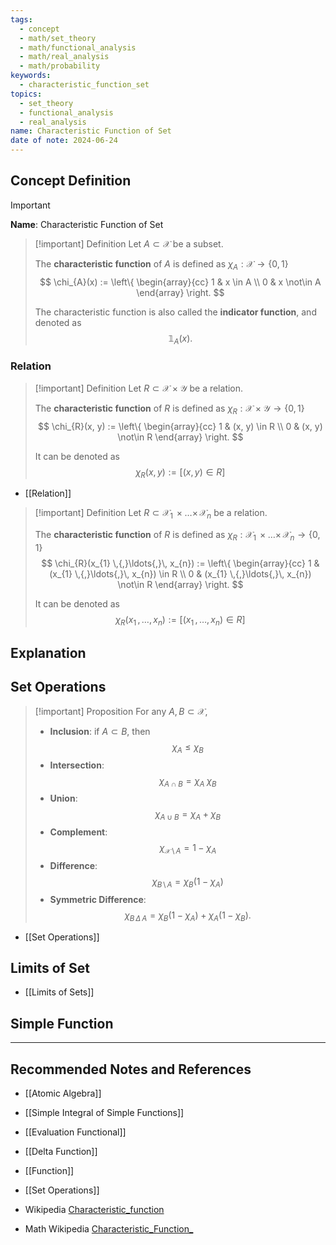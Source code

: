 ```yaml
---
tags:
  - concept
  - math/set_theory
  - math/functional_analysis
  - math/real_analysis
  - math/probability
keywords:
  - characteristic_function_set
topics:
  - set_theory
  - functional_analysis
  - real_analysis
name: Characteristic Function of Set
date of note: 2024-06-24
---
```


## Concept Definition

>[!important]
>**Name**: Characteristic Function of Set

>[!important] Definition
>Let $A \subset \mathcal{X}$ be a subset.
>
>The **characteristic function** of $A$ is defined as $\chi_{A}: \mathcal{X} \to \{ 0, 1 \}$ 
>$$
> \chi_{A}(x) := \left\{
> \begin{array}{cc}
> 1 & x \in A \\ 
> 0 & x \not\in A
>\end{array}
> \right.
>$$
>
>The characteristic function is also called the **indicator function**, and denoted as $$\mathbb{1}_{A}(x).$$

### Relation

>[!important] Definition
>Let $R \subset \mathcal{X} \times \mathcal{Y}$ be a relation.
>
>The **characteristic function** of $R$ is defined as $\chi_{R}: \mathcal{X} \times \mathcal{Y}\to \{ 0, 1 \}$ 
>$$
> \chi_{R}(x, y) := \left\{
> \begin{array}{cc}
> 1 & (x, y) \in R \\ 
> 0 & (x, y) \not\in R
>\end{array}
> \right.
>$$
>
>It can be denoted as $$\chi_{R}(x, y)  := \left[ (x,y) \in R \right] $$

- [[Relation]]

>[!important] Definition
>Let $R \subset \mathcal{X}_{1} \,{\times}\ldots{\times}\, \mathcal{X}_{n}$ be a relation.
>
>The **characteristic function** of $R$ is defined as $\chi_{R}: \mathcal{X}_{1} \,{\times}\ldots{\times}\, \mathcal{X}_{n} \to \{ 0, 1 \}$ 
>$$
> \chi_{R}(x_{1} \,{,}\ldots{,}\, x_{n}) := \left\{
> \begin{array}{cc}
> 1 & (x_{1} \,{,}\ldots{,}\, x_{n}) \in R \\ 
> 0 & (x_{1} \,{,}\ldots{,}\, x_{n}) \not\in R
>\end{array}
> \right.
>$$
>
>It can be denoted as $$\chi_{R}(x_{1} \,{,}\ldots{,}\, x_{n})  := \left[ (x_{1} \,{,}\ldots{,}\, x_{n}) \in R \right] $$


## Explanation


## Set Operations

>[!important] Proposition
>For any $A, B \subset \mathcal{X}$, 
>- **Inclusion**: if $A \subset B$, then $$\chi_{A} \le \chi_{B}$$
>- **Intersection**: $$\chi_{A \cap B} = \chi_{A}\;\chi_{B}$$
>- **Union**: $$\chi_{A \cup B} = \chi_{A} + \chi_{B}$$
>- **Complement**: $$\chi_{\mathcal{X} \,\setminus\, A} = 1 - \chi_{A}$$
>- **Difference**: $$\chi_{ B\,\setminus\, A} = \chi_{B}(1 - \chi_{A})$$
>- **Symmetric Difference**: $$\chi_{ B\,\Delta\, A} = \chi_{B}(1 - \chi_{A}) + \chi_{A}(1 - \chi_{B}).$$

- [[Set Operations]]

## Limits of Set

- [[Limits of Sets]]



## Simple Function







-----------
##  Recommended Notes and References


- [[Atomic Algebra]]
- [[Simple Integral of Simple Functions]]

- [[Evaluation Functional]]
- [[Delta Function]]

- [[Function]]
- [[Set Operations]]

- Wikipedia [Characteristic_function](https://en.wikipedia.org/wiki/Characteristic_function)
- Math Wikipedia [Characteristic_Function_](https://proofwiki.org/wiki/Definition:Characteristic_Function_(Set_Theory))